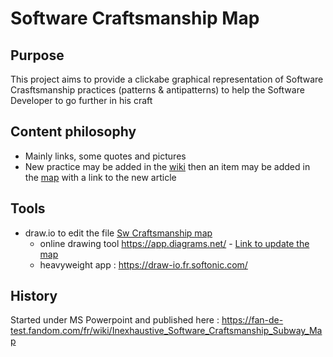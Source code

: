# Software Craftsmanship Map
## Purpose
This project aims to provide a clickabe graphical representation of Software Crasftsmanship practices (patterns & antipatterns) to help the Software Developer to go further in his craft
## Content philosophy
* Mainly links, some quotes and pictures
* New practice may be added in the [wiki](https://github.com/Moustov/sw-craftsmanship-map/wiki) then an item may be added in the [map](https://github.com/Moustov/sw-craftsmanship-map/blob/main/Sw%20Craftsmanship%20map) with a link to the new article

## Tools
- draw.io to edit the file [Sw Craftsmanship map](https://github.com/Moustov/sw-craftsmanship-map/blob/main/Sw%20Craftsmanship%20map)
  * online drawing tool https://app.diagrams.net/ - [Link to update the map](https://app.diagrams.net/#HMoustov%2Fsw-craftsmanship-map%2Fmain%2FSw%20Craftsmanship%20map=)
  * heavyweight app : https://draw-io.fr.softonic.com/
## History
Started under MS Powerpoint and published here : https://fan-de-test.fandom.com/fr/wiki/Inexhaustive_Software_Craftsmanship_Subway_Map
